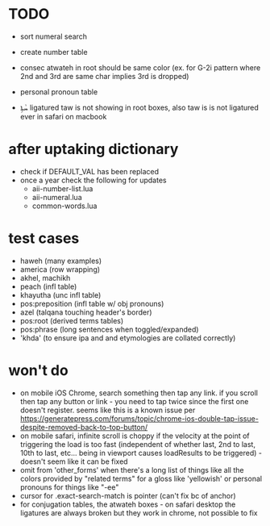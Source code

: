 
# TODO
- sort numeral search
- create number table

- consec atwateh in root should be same color (ex. for G-2i pattern where 2nd and 3rd are same char implies 3rd is dropped)
- personal pronoun table
- ܚܵܬܹܐ ligatured taw is not showing in root boxes, also taw is is not ligatured ever in safari on macbook

# after uptaking dictionary
   * check if DEFAULT_VAL has been replaced
   * once a year check the following for updates
      * aii-number-list.lua
      * aii-numeral.lua
      * common-words.lua

# test cases
   * haweh (many examples)
   * america (row wrapping)
   * akhel, machikh
   * peach (infl table)
   * khayutha (unc infl table)
   * pos:preposition (infl table w/ obj pronouns)
   * azel (talqana touching header's border)
   * pos:root (derived terms tables)
   * pos:phrase (long sentences when toggled/expanded)
   * 'khda' (to ensure ipa and and etymologies are collated correctly)

# won't do
- on mobile iOS Chrome, search something then tap any link.  if you scroll then tap any button or link - you need to tap twice since the first one doesn't register.  seems like this is a known issue per https://generatepress.com/forums/topic/chrome-ios-double-tap-issue-despite-removed-back-to-top-button/
- on mobile safari, infinite scroll is choppy if the velocity at the point of triggering the load is too fast (independent of whether last, 2nd to last, 10th to last, etc... being in viewport causes loadResults to be triggered) - doesn't seem like it can be fixed
- omit from 'other_forms' when there's a long list of things like all the colors provided by "related terms" for a gloss like 'yellowish' or personal pronouns for things like "-ee"
- cursor for .exact-search-match is pointer (can't fix bc of anchor)
- for conjugation tables, the atwateh boxes - on safari desktop the ligatures are always broken but they work in chrome, not possible to fix

